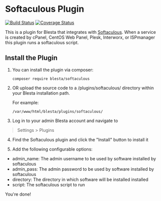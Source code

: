 # Softaculous Plugin

[![Build Status](https://travis-ci.org/blesta/plugin-softaculous.svg?branch=master)](https://travis-ci.org/blesta/plugin-softaculous) [![Coverage Status](https://coveralls.io/repos/github/blesta/plugin-softaculous/badge.svg?branch=master)](https://coveralls.io/github/blesta/plugin-softaculous?branch=master)

This is a plugin for Blesta that integrates with [Softaculous](https://www.softaculous.com/).  When a service is created by cPanel, CentOS Web Panel, Plesk, Interworx, or ISPmanager this plugin runs a softaculous script.

## Install the Plugin

1. You can install the plugin via composer:

    ```
    composer require blesta/softaculous
    ```

2. OR upload the source code to a /plugins/softaculous/ directory within
your Blesta installation path.

    For example:

    ```
    /var/www/html/blesta/plugins/softaculous/
    ```

3. Log in to your admin Blesta account and navigate to
> Settings > Plugins

4. Find the Softaculous plugin and click the "Install" button to install it

5. Add the following configurable options:
 - admin_name: The admin username to be used by software installed by softaculous
 - admin_pass: The admin password to be used by software installed by softaculous
 - directory: The directory in which software will be installed installed
 - script: The softaculous script to run

You're done!
